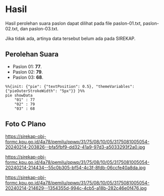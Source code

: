 # Hasil

Hasil perolehan suara paslon dapat dilihat pada file paslon-01.txt, paslon-02.txt, dan paslon-03.txt.

Jika tidak ada, artinya data tersebut belum ada pada SIREKAP.

## Perolehan Suara

 * Paslon 01: **77**.
 * Paslon 02: **79**.
 * Paslon 03: **68**.

```mermaid
%%{init: {"pie": {"textPosition": 0.5}, "themeVariables": {"pieOuterStrokeWidth": "5px"}} }%%
pie showData
    "01" : 77
    "02" : 79
    "03" : 68
```
## Foto C Plano

https://sirekap-obj-formc.kpu.go.id/4a78/pemilu/ppwp/31/75/08/10/05/3175081005054-20240214-203826--bfa5fbf9-dd32-41a9-97d3-a5033293f2a0.jpg

https://sirekap-obj-formc.kpu.go.id/4a78/pemilu/ppwp/31/75/08/10/05/3175081005054-20240214-214434--55c0b305-bf54-4c3f-8fdb-06ccfe40a8da.jpg

https://sirekap-obj-formc.kpu.go.id/4a78/pemilu/ppwp/31/75/08/10/05/3175081005054-20240214-214629--1354355d-994c-4cb5-a18b-282c46e0f476.jpg
